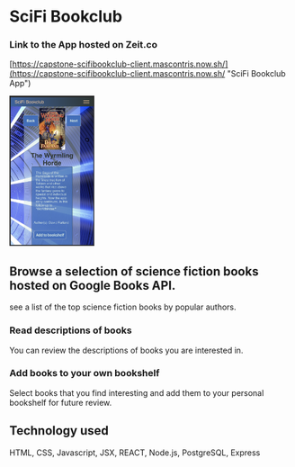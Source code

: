 # SciFi Bookclub
### Link to the App hosted on Zeit.co
[https://capstone-scifibookclub-client.mascontris.now.sh/](https://capstone-scifibookclub-client.mascontris.now.sh/ "SciFi Bookclub App")

<img src="ScreenShot.png" height="30%" width="30%"/>

## Browse a selection of science fiction books hosted on Google Books API.
see a list of the top science fiction books by popular authors.

### Read descriptions of books
You can review the descriptions of books you are interested in.

### Add books to your own bookshelf
Select books that you find interesting and add them to your personal bookshelf for future review.

## Technology used
HTML, CSS, Javascript, JSX, REACT, Node.js, PostgreSQL, Express

